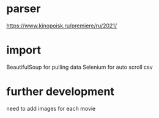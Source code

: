 # parser
https://www.kinopoisk.ru/premiere/ru/2021/
# import
BeautifulSoup for pulling data
Selenium for auto scroll
csv 
# further development
need to add images for each movie
